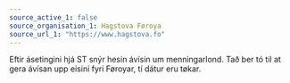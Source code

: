 ```yaml
---
source_active_1: false
source_organisation_1: Hagstova Føroya
source_url_1: "https://www.hagstova.fo"
---
```

Eftir ásetingini hjá ST snýr hesin ávísin um menningarlond. Tað ber tó til at gera ávísan upp eisini fyri Føroyar, tí dátur eru tøkar.
